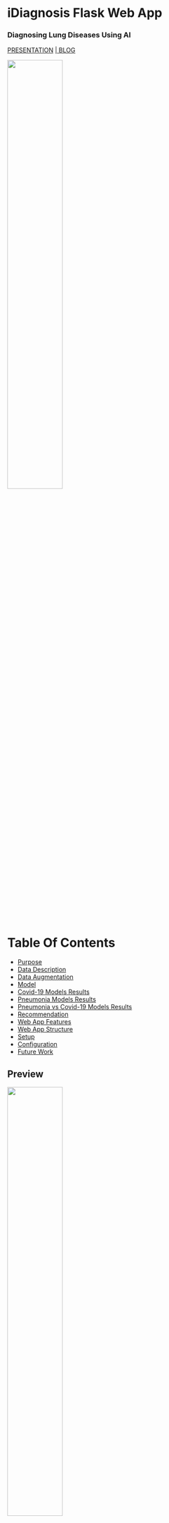 # iDiagnosis Flask Web App

### Diagnosing Lung Diseases Using AI
<a href="https://github.com/ariavathlete/aidiagnosis/blob/master/Clinical%20Case%20of%20Lung%20Disease.pdf">PRESENTATION</a>
<a href="https://github.com/ariavathlete/aidiagnosis/blob/master/Diagnosing_Pneumonia_Blog.pdf">| BLOG</a>

  <img src='images/blue.PNG' width='50%'/>
  
 # Table Of Contents
* [Purpose](#purpose)
* [Data Description](#data-description)
* [Data Augmentation](#data-augmentation)
* [Model](#model)
* [Covid-19 Models Results](#covid-19-models-results)
* [Pneumonia Models Results](#pneumonia-models-results)
* [Pneumonia vs Covid-19 Models Results](#pneumonia-vs-covid-19-models-results)
* [Recommendation](#recommendation)
* [Web App Features](#web-app-features)
* [Web App Structure](#web-app-structure)
* [Setup](#setup)
* [Configuration](#configuration)
* [Future Work](#future-work)
  
 ## Preview
  <img src='screenshots/Upload.png' width='50%'/>
  <img src='screenshots/Result1.png' width='50%'/>
  
## Purpose
The purpose of this research is to build a classifier that can correctly distinguish between Pneumonia and Covid-19. Why lung diseases?

* 100,000 Deaths per year due to the misdiagnosis of pneumonia. Wrongful diagnosis of pneumonia can be very life threatening given that it leads to an increase in severity due to lack of treatment. Especially in cases where the patient might have a more serious infection like COVID-19.

* Pneumonia is the reason for 1 out of 6 childhood death making it the leading cause of fatality in kids under 5 years.

* In the United States, the death rate of pneumonia is 10 out of every 100,000 individuals and this usually the rate in most developed countries. Meanwhile, in Africa, the death rate of pneumonia is 100 out of every 100,000 individuals and this is normal in most developing countries.

## Data Description
For this research, I used the Pneumonia vs Covid-19 dataset from Kaggle’s website. I used 3,554 x-ray images of patient which were labeled by a specialist as either Covid-19 or Pneumonia. The merged dataset file can be found in the xray folder of this repository. The datasets downloaded can be found: 
* https://www.kaggle.com/muhammadmasdar/pneumonia-virus-vs-covid19
* https://www.kaggle.com/prashant268/chest-xray-covid19-pneumonia
* https://www.kaggle.com/paultimothymooney/chest-xray-pneumonia

  <img src='/images/kaggle.PNG' width='80%'/>


## Data Augmentation
The data was imbalanced so I'll use ImageDataGenerator to create additional dataset to help our modeling training. This will allow the network to see more diversification withing the dataset without any reduction in how representative the dataset for each category is during training. I won’t do the same for the test dataset as I won’t want to tamper with the data that I’ll be validating with. My parameters here are;

* shear_range=0.2
* rotation_range=20
* width_shift_range=0.2
* height_shift_range=0.2
* horizontal_flip=True
* vertical_flip=False
* zoom_range=0.2

## Model
The network used is VGG19 because it’s known for having pretty high accuracies for image classification problems so I have no doubt it would work perfectly for my problem. After importing my VGG19 model and set the appropriate weights for the type of images in the dataset and set the Include Top parameter to false. This will ensure that the last layer is drop and I did this because I don’t want to classify thousand different categories when my specific problem only has two categories. So, for this I skip the last layer. The first layer is also dropped since I can simply provide my own image size as I did.

After that, I inserted the images using flow. My parameters are; 32 images should be used for training at a given instance (batch size), my image size is 64 X 64.

### Callback Parameters:
#### ModelCheckpoint
* monitor = val_loss
* mode = min
* save_best_only = True
* verbose = 1
#### EarlyStopping
* monitor = val_loss
* mode = min
* save_best_only = True
* verbose= 1
#### ReduceLROnPlateau
* monitor = val_loss
* patience = 30
* verbose = 1 
* factor = 0.8
* min_lr = 0.0001
* mode = auto
* min_delta = 0.0001
* cooldown = 5

I go on and apply the same parameters I used for my training dataset to my test dataset and then I call my fit 100 epochs.

## [Covid-19 Models Results](./covid_vs_normal.ipynb)
The accuracy is 98 % and this is the amount of time the predicted result is actually correct.

The recall percentage is 98% and this is the probability of the model diagnosing a correct positive diagnosis out of all the times it diagnosed positive. This would be the best metric in this case as we would rather give a wrong positive diagnosis than give a wrong negative diagnosis.

  <img src='images/cm_covid.PNG' width='50%'/>

The model loss is 0.04 out and this is the amount the model penalizes for incorrect predictions ~ 10%

  <img src='images/loss_covid.PNG' width='50%'/>

The AUC score is 0.98 and this is the average probability that the model can diagnose each X-ray image correctly.

  <img src='images/roc_covid.PNG' width='50%'/>
  
## [Pneumonia Models Results](./pneumonia_vs_normal.ipynb)
The accuracy is 95 % and this is the amount of time the predicted result is actually correct.

The recall percentage is 95% and this is the probability of the model diagnosing a correct positive diagnosis out of all the times it diagnosed positive. This would be the best metric in this case as we would rather give a wrong positive diagnosis than give a wrong negative diagnosis.

  <img src='images/cm_pne.PNG' width='50%'/>

The model loss is 0.14 out and this is the amount the model penalizes for incorrect predictions ~ 10%

  <img src='images/loss_pne.PNG' width='50%'/>

The AUC score is 0.95 and this is the average probability that the model can diagnose each X-ray image correctly.

  <img src='images/roc_pne.PNG' width='50%'/>

## [Pneumonia vs Covid-19 Models Results](./pneumonia_vs_covid.ipynb)
The accuracy is 95 % and this is the amount of time the predicted result is actually correct.

The recall percentage is 95% and this is the probability of the model diagnosing a correct positive diagnosis out of all the times it diagnosed positive. This would be the best metric in this case as we would rather give a wrong positive diagnosis than give a wrong negative diagnosis.

  <img src='images/cm_pvc.PNG' width='50%'/>

The model loss is 0.14 out and this is the amount the model penalizes for incorrect predictions ~ 10%

  <img src='images/loss_pvc.PNG' width='50%'/>

The AUC score is 0.95 and this is the average probability that the model can diagnose each X-ray image correctly.

  <img src='images/roc_pvc.PNG' width='50%'/>

### Recommendation
The recall score will be the main metric for this project since it’s the most important metric in medical problems given that - doctors will rather make a wrong positive diagnosis than make a wrong negative.

Health professionals are welcomed to integrate this model, after thorough verification, into their medical software to help them correctly diagnose Covid-19.

## Web App Features
- [x] User account sign up, sign in, password reset, all through asynchronous email confirmation.
- [x] Form generation.
- [x] Error handling.
- [x] HTML macros and layout file.
- [x] "Functional" file structure.
- [x] Python 3.7 compliant.
- [x] Asynchronous AJAX calls.
- [x] Administration panel.
- [x] Logging.
- [ ] Stripe subscriptions. (WIP)
- [ ] RESTful API for payments.
- [ ] Simple RESTful API to communicate with your app.

### Website Backend
- [Flask](http://flask.pocoo.org/).
- [Flask-Login](https://flask-login.readthedocs.org/en/latest/) for the user accounts.
- [Flask-SQLAlchemy](https://pythonhosted.org/Flask-SQLAlchemy/) interacting with the database.
- [Flask-WTF](https://flask-wtf.readthedocs.org/en/latest/) and [WTForms](https://wtforms.readthedocs.org/en/latest/) for the form handling.
- [Flask-Mail](https://pythonhosted.org/Flask-Mail/) for sending mails.
- [itsdangerous](http://pythonhosted.org/itsdangerous/) for generating random tokens for the confirmation emails.
- [Flask-Bcrypt](https://flask-bcrypt.readthedocs.org/en/latest/) for generating secret user passwords.
- [Flask-Admin](https://flask-admin.readthedocs.org/en/latest/) for building an administration interface.
- [Flask-Script](https://flask-script.readthedocs.io/en/latest/) for managing the app.
- [structlog](http://structlog.readthedocs.io/en/stable/) for logging.
- [Flask-DebugToolBar](https://flask-debugtoolbar.readthedocs.io/en/latest/) for adding a performance toolbar in development.
- [gunicorn](http://gunicorn.org/) for acting as a reverse-proxy for Nginx.
- [Flask-Stripe](http://stripe.com/) for subscription billing.

### Website Frontend
- [Semantic UI](http://semantic-ui.com/) for the global style. Very similar to [Bootstrap](http://getbootstrap.com/).
- [Stackpath.Bootstrapcdn](https://stackpath.bootstrapcdn.com/bootstrap/4.5.0/css/bootstrap.min.css) for the index & demo.
- [Google-api](https://fonts.googleapis.com/css?family=Amatic+SC:400,700%7CBarlow:300,400,500,600,700,800,900%7CPT+Sans:400,700&display=swap) for the results.
- [Leaflet JS](http://leafletjs.com/) for the map.

## Web App Structure
Everything is contained in the `app/` folder.
- The models can be found in `views/models` folder 
- There you have the classic `static/` and `templates/` folders. The `templates/` folder contains macros, error views and a common layout.
- I added a `views/` folder to separate the user and the website logic, which could be extended to the the admin views.
- The same goes for the `forms/` folder, as the project grows it will be useful to split the WTForms code into separate files.
- The `models.py` script contains the SQLAlchemy code, for the while it only contains the logic for a `users` table.
- The `toolbox/` folder is a personal choice, in it I keep all the other code the application will need.
- Management commands should be included in `manage.py`. Enter `python manage.py -?` to get a list of existing commands.
- I added a Makefile for setup tasks.

## Setup
- Install the requirements and setup the development environment.

	`make install && make dev`

- Create the database.

	`python manage.py initdb`

- Run the application.

	`python manage.py runserver`

- Navigate to `localhost:5000`.

## Configuration
The goal is to keep most of the application's configuration in a single file called `config.py`. I added a `config_dev.py` and a `config_prod.py` who inherit from `config_common.py`. The trick is to symlink either of these to `config.py`. This is done in by running `make dev` or `make prod`.

I have included a working mail account which takes my email and password I've securedly stored in my environment so you would need to set up an environment password for your mailing account to be able to send emails [here](https://exploreflask.com/configuration.html).

Read [this](http://flask.pocoo.org/docs/0.10/config/) for information on the possible configuration options.

## Future Work
   * Other Lung Diseases: Create a classifier to differentiate pneumonia x-rays from other lung infections like Tuberculosis, etc.
 
   * Target Detection: Create a classifier to detect what section of the lungs the infection is located.

   * Model Improvement: Collect more data and tune more layers to the transfer learning model to improve its performance.

## License

The MIT License (MIT). Please see the [license file](LICENSE) for more information.
